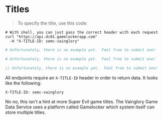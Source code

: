 # Titles

> To specify the title, use this code:

```shell
# With shell, you can just pass the correct header with each request
curl "https://api.dc01.gamelockerapp.com"
  -H "X-TITLE-ID: semc-vainglory"
```

```ruby
# Unfortunately, there is no example yet.  Feel free to submit one!
```

```python
# Unfortunately, there is no example yet.  Feel free to submit one!
```

```javascript
// Unfortunately, there is no example yet.  Feel free to submit one!
```

All endpoints require an `X-TITLE-ID` header in order to return data.  It looks like the following:

`X-TITLE-ID: semc-vainglory`

<aside class="notice">
No no, this isn't a hint at more Super Evil game titles.  The Vainglory Game Data
Service uses a platform called Gamelocker which system itself can store multiple titles.
</aside>
